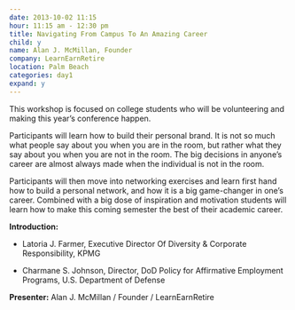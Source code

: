 ```yaml
---
date: 2013-10-02 11:15
hour: 11:15 am - 12:30 pm
title: Navigating From Campus To An Amazing Career
child: y
name: Alan J. McMillan, Founder 
company: LearnEarnRetire
location: Palm Beach
categories: day1
expand: y
---
```

This workshop is focused on college students who will be volunteering and making this year’s conference happen.

Participants will learn how to build their personal brand. It is not so much what people say about you when you are in the room, but rather what they say about you when you are not in the room. The big decisions in anyone’s career are almost always made when the individual is not in the room. 

Participants will then move into networking exercises and learn first hand how to build a personal network, and how it is a big game-changer in one’s career. Combined with a big dose of inspiration and motivation students will learn how to make this coming semester the best of their academic career.

**Introduction:**

- Latoria J. Farmer, Executive Director Of Diversity & Corporate Responsibility, KPMG

- Charmane S. Johnson, Director, DoD Policy for Affirmative Employment Programs, U.S. Department of Defense

**Presenter:** Alan J. McMillan / Founder / LearnEarnRetire
